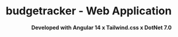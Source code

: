 # budgetracker - Web Application
<p align="center">
 <b>Developed with Angular 14 x Tailwind.css x DotNet 7.0</b>
</p>
 